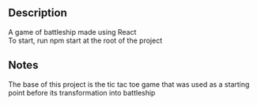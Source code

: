 ## Description

A game of battleship made using React  
To start, run npm start at the root of the project

## Notes

The base of this project is the tic tac toe game that was used as a starting point before its transformation into battleship
